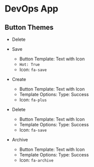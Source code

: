 # DevOps App

## Button Themes

* Delete

* Save
  * Button Template: Text with Icon
  * `Hot: True`
  * Icon: `fa-save`
* Create
  * Button Template: Text with Icon
  * Template Options: Type: Success
  * Icon: `fa-plus`
* Delete
  * Button Template: Text with Icon
  * Template Options: Type: Success
  * Icon: `fa-save`
* Archive
  * Button Template: Text with Icon
  * Template Options: Type: Success
  * Icon: `fa-archive`